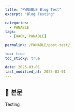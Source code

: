 ```yaml
---
title: "PWNABLE Blog Test"
excerpt: "Blog Testing"

categories:
  - PWNABLE
tags:
  - [HACK, PWNABLE]

permalink: /PWNABLE/post-test/

toc: true
toc_sticky: true

date: 2025-03-01
last_modified_at: 2025-03-01
---
```


## 🦥 본문

Testing
